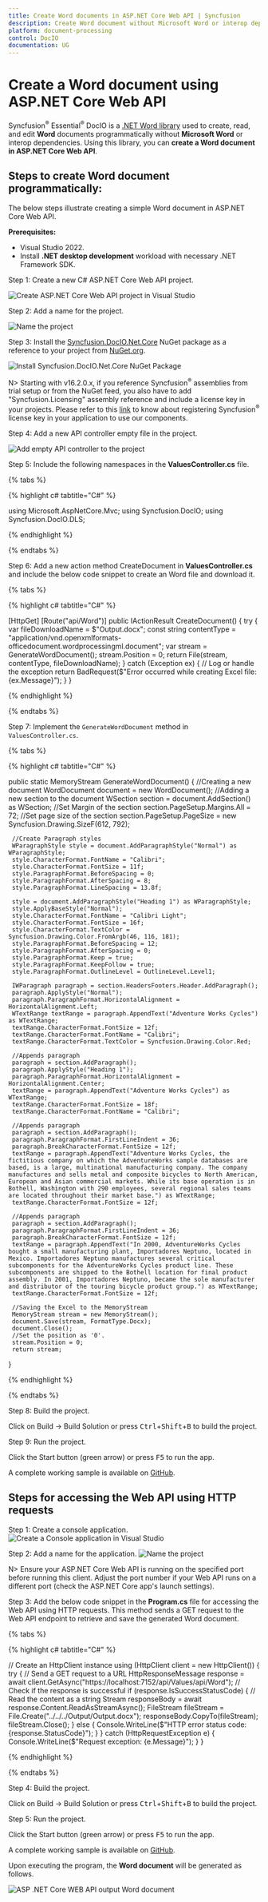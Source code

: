 ```yaml
---
title: Create Word documents in ASP.NET Core Web API | Syncfusion
description: Create Word document without Microsoft Word or interop dependencies in ASP.NET Core Web API applications using Syncfusion<sup>&reg;</sup> .NET Word (DocIO) library.
platform: document-processing
control: DocIO
documentation: UG
---
```


# Create a Word document using ASP.NET Core Web API

Syncfusion<sup>&reg;</sup> Essential<sup>&reg;</sup> DocIO is a [.NET Word library](https://www.syncfusion.com/document-processing/word-framework/net/word-library) used to create, read, and edit **Word** documents programmatically without **Microsoft Word** or interop dependencies. Using this library, you can **create a Word document in ASP.NET Core Web API**.

## Steps to create Word document programmatically:

The below steps illustrate creating a simple Word document in ASP.NET Core Web API.

**Prerequisites:**

* Visual Studio 2022.
* Install **.NET desktop development** workload with necessary .NET Framework SDK.

Step 1: Create a new C# ASP.NET Core Web API project.

![Create ASP.NET Core Web API project in Visual Studio](ASP-NET-Core-WEB-API-images/ASP-NET-Core-Web-API-template.png)

Step 2: Add a name for the project.

![Name the project](ASP-NET-Core-Web-API-images/ASP-NET-Core-Web-API-Project-name.png)

Step 3: Install the [Syncfusion.DocIO.Net.Core](https://www.nuget.org/packages/Syncfusion.DocIO.Net.Core) NuGet package as a reference to your project from [NuGet.org](https://www.nuget.org).

![Install Syncfusion.DocIO.Net.Core NuGet Package](ASP-NET-Core-WEB-API-images/Nuget-Package-NET-Core.png)

N> Starting with v16.2.0.x, if you reference Syncfusion<sup>&reg;</sup> assemblies from trial setup or from the NuGet feed, you also have to add "Syncfusion.Licensing" assembly reference and include a license key in your projects. Please refer to this [link](https://help.syncfusion.com/common/essential-studio/licensing/overview) to know about registering Syncfusion<sup>&reg;</sup> license key in your application to use our components.

Step 4: Add a new API controller empty file in the project.

![Add empty API controller to the project](ASP-NET-Core-Web-API-images/Empty-API-Controller.png)

Step 5: Include the following namespaces in the **ValuesController.cs** file.

{% tabs %}

{% highlight c# tabtitle="C#" %}

using Microsoft.AspNetCore.Mvc;
using Syncfusion.DocIO;
using Syncfusion.DocIO.DLS;

{% endhighlight %}

{% endtabs %}

Step 6: Add a new action method CreateDocument in **ValuesController.cs** and include the below code snippet to create an Word file and download it.

{% tabs %}

{% highlight c# tabtitle="C#" %}

 [HttpGet]
 [Route("api/Word")]
 public IActionResult CreateDocument()
 {
     try
     {
         var fileDownloadName = $"Output.docx";
         const string contentType = "application/vnd.openxmlformats-officedocument.wordprocessingml.document";
         var stream = GenerateWordDocument();
         stream.Position = 0;
         return File(stream, contentType, fileDownloadName);
     }
     catch (Exception ex)
     {
         // Log or handle the exception
         return BadRequest($"Error occurred while creating Excel file: {ex.Message}");
     }
 }
 
 {% endhighlight %}

{% endtabs %}

Step 7: Implement the `GenerateWordDocument` method in `ValuesController.cs`.
 
{% tabs %}

{% highlight c# tabtitle="C#" %}

 public static MemoryStream GenerateWordDocument()
 {
     //Creating a new document
     WordDocument document = new WordDocument();
     //Adding a new section to the document
     WSection section = document.AddSection() as WSection;
     //Set Margin of the section
     section.PageSetup.Margins.All = 72;
     //Set page size of the section
     section.PageSetup.PageSize = new Syncfusion.Drawing.SizeF(612, 792);

     //Create Paragraph styles
     WParagraphStyle style = document.AddParagraphStyle("Normal") as WParagraphStyle;
     style.CharacterFormat.FontName = "Calibri";
     style.CharacterFormat.FontSize = 11f;
     style.ParagraphFormat.BeforeSpacing = 0;
     style.ParagraphFormat.AfterSpacing = 8;
     style.ParagraphFormat.LineSpacing = 13.8f;

     style = document.AddParagraphStyle("Heading 1") as WParagraphStyle;
     style.ApplyBaseStyle("Normal");
     style.CharacterFormat.FontName = "Calibri Light";
     style.CharacterFormat.FontSize = 16f;
     style.CharacterFormat.TextColor = Syncfusion.Drawing.Color.FromArgb(46, 116, 181);
     style.ParagraphFormat.BeforeSpacing = 12;
     style.ParagraphFormat.AfterSpacing = 0;
     style.ParagraphFormat.Keep = true;
     style.ParagraphFormat.KeepFollow = true;
     style.ParagraphFormat.OutlineLevel = OutlineLevel.Level1;

     IWParagraph paragraph = section.HeadersFooters.Header.AddParagraph();
     paragraph.ApplyStyle("Normal");
     paragraph.ParagraphFormat.HorizontalAlignment = HorizontalAlignment.Left;
     WTextRange textRange = paragraph.AppendText("Adventure Works Cycles") as WTextRange;
     textRange.CharacterFormat.FontSize = 12f;
     textRange.CharacterFormat.FontName = "Calibri";
     textRange.CharacterFormat.TextColor = Syncfusion.Drawing.Color.Red;

     //Appends paragraph
     paragraph = section.AddParagraph();
     paragraph.ApplyStyle("Heading 1");
     paragraph.ParagraphFormat.HorizontalAlignment = HorizontalAlignment.Center;
     textRange = paragraph.AppendText("Adventure Works Cycles") as WTextRange;
     textRange.CharacterFormat.FontSize = 18f;
     textRange.CharacterFormat.FontName = "Calibri";

     //Appends paragraph
     paragraph = section.AddParagraph();
     paragraph.ParagraphFormat.FirstLineIndent = 36;
     paragraph.BreakCharacterFormat.FontSize = 12f;
     textRange = paragraph.AppendText("Adventure Works Cycles, the fictitious company on which the AdventureWorks sample databases are based, is a large, multinational manufacturing company. The company manufactures and sells metal and composite bicycles to North American, European and Asian commercial markets. While its base operation is in Bothell, Washington with 290 employees, several regional sales teams are located throughout their market base.") as WTextRange;
     textRange.CharacterFormat.FontSize = 12f;

     //Appends paragraph
     paragraph = section.AddParagraph();
     paragraph.ParagraphFormat.FirstLineIndent = 36;
     paragraph.BreakCharacterFormat.FontSize = 12f;
     textRange = paragraph.AppendText("In 2000, AdventureWorks Cycles bought a small manufacturing plant, Importadores Neptuno, located in Mexico. Importadores Neptuno manufactures several critical subcomponents for the AdventureWorks Cycles product line. These subcomponents are shipped to the Bothell location for final product assembly. In 2001, Importadores Neptuno, became the sole manufacturer and distributor of the touring bicycle product group.") as WTextRange;
     textRange.CharacterFormat.FontSize = 12f;

     //Saving the Excel to the MemoryStream 
     MemoryStream stream = new MemoryStream();
     document.Save(stream, FormatType.Docx);
     document.Close();
     //Set the position as '0'.
     stream.Position = 0;
     return stream;
 }

{% endhighlight %}

{% endtabs %}

Step 8: Build the project.

Click on Build → Build Solution or press <kbd>Ctrl</kbd>+<kbd>Shift</kbd>+<kbd>B</kbd> to build the project.

Step 9: Run the project.

Click the Start button (green arrow) or press <kbd>F5</kbd> to run the app.

A complete working sample is available on [GitHub](https://github.com/SyncfusionExamples/DocIO-Examples/tree/main/Getting-Started/ASP.NET-Core-Web-API/Create-Word-Document).

## Steps for accessing the Web API using HTTP requests

Step 1: Create a console application.
![Create a Console application in Visual Studio](ASP-NET-Core-WEB-API-images/Console-Template-Net-Core.png)

Step 2: Add a name for the application.
![Name the project](ASP-NET-Core-Web-API-images/Client-Application-Project-Name.png)

N> Ensure your ASP.NET Core Web API is running on the specified port before running this client. Adjust the port number if your Web API runs on a different port (check the ASP.NET Core app's launch settings).

Step 3: Add the below code snippet in the **Program.cs** file for accessing the Web API using HTTP requests. 
This method sends a GET request to the Web API endpoint to retrieve and save the generated Word document.

{% tabs %}

{% highlight c# tabtitle="C#" %}

 // Create an HttpClient instance
 using (HttpClient client = new HttpClient())
 {
     try
     {
         // Send a GET request to a URL
         HttpResponseMessage response = await client.GetAsync("https://localhost:7152/api/Values/api/Word");
         // Check if the response is successful
         if (response.IsSuccessStatusCode)
         {
             // Read the content as a string
             Stream responseBody = await response.Content.ReadAsStreamAsync();
             FileStream fileStream = File.Create("../../../Output/Output.docx");
             responseBody.CopyTo(fileStream);
             fileStream.Close();
         }
         else
         {
             Console.WriteLine($"HTTP error status code: {response.StatusCode}");
         }
     }
     catch (HttpRequestException e)
     {
         Console.WriteLine($"Request exception: {e.Message}");
     }
 }

{% endhighlight %}

{% endtabs %}

Step 4: Build the project.

Click on Build → Build Solution or press <kbd>Ctrl</kbd>+<kbd>Shift</kbd>+<kbd>B</kbd> to build the project.

Step 5: Run the project.

Click the Start button (green arrow) or press <kbd>F5</kbd> to run the app.

A complete working sample is available on [GitHub](https://github.com/SyncfusionExamples/DocIO-Examples/tree/main/Getting-Started/ASP.NET-Core-Web-API/Client%20Application).

Upon executing the program, the **Word document** will be generated as follows.

![ASP .NET Core WEB API output Word document](ASP-NET-Core-Web-API-images/ASP-NET-Core-Web-API-Output.png)
